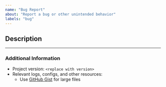 ```yaml
---
name: "Bug Report"
about: "Report a bug or other unintended behavior"
labels: "bug"
---
```


<!--
Before submitting a bug report, please make sure you've done the following:

 - Check for existing bug reports - if there is a closed one, add a comment
 - Ensure you are using the latest release and dependencies are updated
 - Verify the behavior is different/unspecified in the documentation
 - Include error messages, stacktraces, or other useful debug information
-->

## Description
<!--Description of the issue, including steps to reproduce if applicable-->

---

### Additional Information
<!--Information about the environment and logs. Please delete unused sections-->

- Project version: `<replace with version>`
- Relevant logs, configs, and other resources:
    - Use [GitHub Gist](https://gist.github.com) for large files
